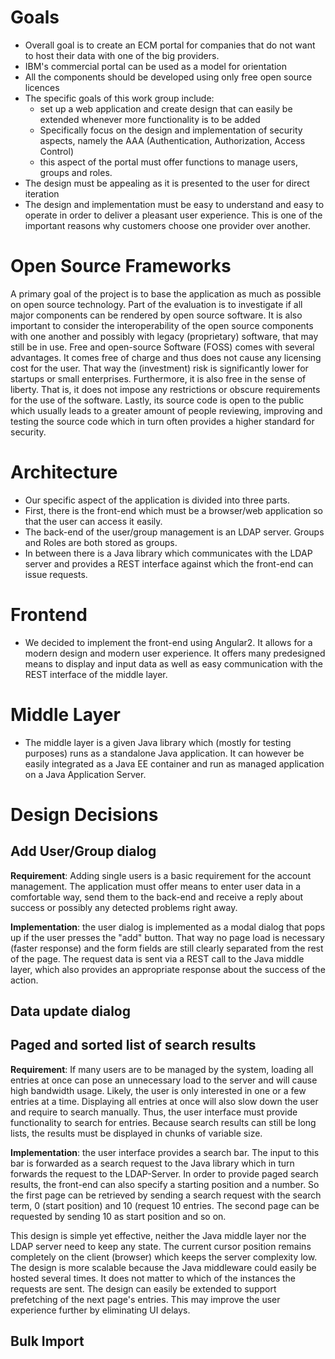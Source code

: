 # Goals
* Overall goal is to create an ECM portal for companies that do not
  want to host their data with one of the big providers.
* IBM's commercial portal can be used as a model for orientation
* All the components should be developed using only free open source
  licences
* The specific goals of this work group include:
  * set up a web application and create design that can easily be
	extended whenever more functionality is to be added
  * Specifically focus on the design and implementation of security
	aspects, namely the AAA (Authentication, Authorization, Access
	Control)
  * this aspect of the portal must offer functions to manage users,
	groups and roles.
* The design must be appealing as it is presented to the user for
  direct iteration
* The design and implementation must be easy to understand and easy to
  operate in order to deliver a pleasant user experience. This is one
  of the important reasons why customers choose one provider over
  another.

# Open Source Frameworks
A primary goal of the project is to base the application as much as
possible on open source technology. Part of the evaluation is to
investigate if all major components can be rendered by open source
software. It is also important to consider the interoperability of the
open source components with one another and possibly with legacy
(proprietary) software, that may still be in use. Free and
open-source Software (FOSS) comes with several advantages. It comes
free of charge and thus does not cause any licensing cost for the
user. That way the (investment) risk is significantly lower for
startups or small enterprises. Furthermore, it is also free in the
sense of liberty. That is, it does not impose any restrictions or
obscure requirements for the use of the software. Lastly, its source
code is open to the public which usually leads to a greater amount of
people reviewing, improving and testing the source code which in turn
often provides a higher standard for security.

# Architecture
* Our specific aspect of the application is divided into three parts.
* First, there is the front-end which must be a browser/web
  application so that the user can access it easily.
* The back-end of the user/group management is an LDAP server. Groups
  and Roles are both stored as groups.
* In between there is a Java library which communicates with the LDAP
  server and provides a REST interface against which the front-end can
  issue requests.

# Frontend
* We decided to implement the front-end using Angular2. It allows for a
  modern design and modern user experience. It offers many predesigned
  means to display and input data as well as easy communication with
  the REST interface of the middle layer.

# Middle Layer
* The middle layer is a given Java library which (mostly for testing
  purposes) runs as a standalone Java application. It can however be
  easily integrated as a Java EE container and run as managed
  application on a Java Application Server.

# Design Decisions
## Add User/Group dialog
**Requirement**: Adding single users is a basic requirement for the
account management. The application must offer means to enter user data
in a comfortable way, send them to the back-end and receive a reply
about success or possibly any detected problems right away.

**Implementation**: the user dialog is implemented as a modal dialog
that pops up if the user presses the "add" button. That way no page load
is necessary (faster response) and the form fields are still clearly
separated from the rest of the page. The request data is sent via a REST
call to the Java middle layer, which also provides an appropriate
response about the success of the action.

## Data update dialog
## Paged and sorted list of search results
**Requirement**: If many users are to be managed by the system,
loading all entries at once can pose an unnecessary load to the server
and will cause high bandwidth usage. Likely, the user is only
interested in one or a few entries at a time. Displaying all entries
at once will also slow down the user and require to search manually.
Thus, the user interface must provide functionality to search for
entries. Because search results can still be long lists, the results
must be displayed in chunks of variable size.

**Implementation**: the user interface provides a search bar. The
input to this bar is forwarded as a search request to the Java library
which in turn forwards the request to the LDAP-Server. In order to
provide paged search results, the front-end can also specify a starting
position and a number. So the first page can be retrieved by sending a
search request with the search term, 0 (start position) and 10
(request 10 entries. The second page can be requested by sending 10 as
start position and so on.

This design is simple yet effective, neither the Java middle layer nor
the LDAP server need to keep any state. The current cursor position
remains completely on the client (browser) which keeps the server
complexity low. The design is more scalable because the Java
middleware could easily be hosted several times. It does not matter to
which of the instances the requests are sent. The design can easily be
extended to support prefetching of the next page's entries. This may
improve the user experience further by eliminating UI delays.

## Bulk Import
